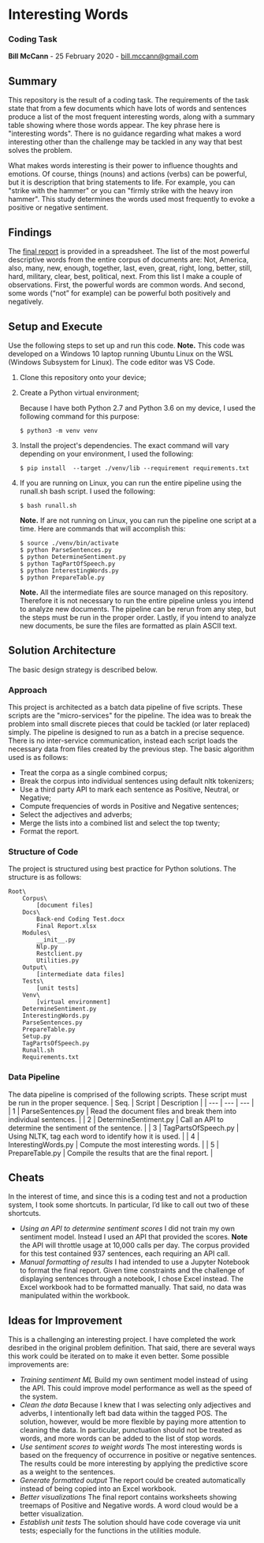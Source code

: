 # Interesting Words
### Coding Task

**Bill McCann** -
25 February 2020 -
bill.mccann@gmail.com

## Summary
This repository is the result of a coding task. The requirements of the task state that from a few documents which have lots of words and sentences produce a list of the most frequent interesting words, along with a summary table showing where those words appear. The key phrase here is "interesting words". There is no guidance regarding what makes a word interesting other than the challenge may be tackled in any way that best solves the problem.

What makes words interesting is their power to influence thoughts and emotions. Of course, things (nouns) and actions (verbs) can be powerful, but it is description that bring statements to life. For example, you can "strike with the hammer" or you can "firmly strike with the heavy iron hammer". This study determines the words used most frequently to evoke a positive or negative sentiment.
## Findings
The [final report](https://github.com/iambillmccann/InterestingWords/blob/master/docs/Final%20Report.xlsx) is provided in a spreadsheet. The list of the most powerful descriptive words from the entire corpus of documents are: Not, America, also, many, new, enough, together, last, even, great, right, long, better, still, hard, military, clear, best, political, next. From this list I make a couple of observations. First, the powerful words are common words. And second, some words (“not” for example) can be powerful both positively and negatively.
## Setup and Execute
Use the following steps to set up and run this code. **Note.** This code was developed on a Windows 10 laptop running Ubuntu Linux on the WSL (Windows Subsystem for Linux). The code editor was VS Code.

1. Clone this repository onto your device;
2. Create a Python virtual environment;

    Because I have both Python 2.7 and Python 3.6 on my device, I used the following command for this purpose:
    ```
    $ python3 -m venv venv
    ```
3. Install the project's dependencies. The exact command will vary depending on your environment, I used the following:

    ```
    $ pip install  --target ./venv/lib --requirement requirements.txt
    ```

4. If you are running on Linux, you can run the entire pipeline using the runall.sh bash script. I used the following:

    ```
    $ bash runall.sh
    ```
    **Note.** If are not running on Linux, you can run the pipeline one script at a time. Here are commands that will 
    accomplish this:

    ```
    $ source ./venv/bin/activate
    $ python ParseSentences.py
    $ python DetermineSentiment.py
    $ python TagPartOfSpeech.py
    $ python InterestingWords.py
    $ python PrepareTable.py
    ```

    **Note.** All the intermediate files are source managed on this repository. Therefore it is not necessary to run the entire pipeline unless you intend to analyze new documents. The pipeline can be rerun from any step, but the steps
    must be run in the proper order. Lastly, if you intend to analyze new documents, be sure the files are formatted as 
    plain ASCII text.
## Solution Architecture
The basic design strategy is described below.
### Approach
This project is architected as a batch data pipeline of five scripts. These scripts are the "micro-services" for the pipeline. The idea was to break the problem into small discrete pieces that could be tackled (or later replaced) simply. The pipeline is designed to run as a batch in a precise sequence. There is no inter-service communication, instead each script loads the necessary data from files created by the previous step.
The basic algorithm used is as follows:
-	Treat the corpa as a single combined corpus;
-	Break the corpus into individual sentences using default nltk tokenizers;
-	Use a third party API to mark each sentence as Positive, Neutral, or Negative;
-	Compute frequencies of words in Positive and Negative sentences;
-	Select the adjectives and adverbs;
-	Merge the lists into a combined list and select the top twenty;
-	Format the report.
### Structure of Code
The project is structured using best practice for Python solutions. The structure is as follows:
```
Root\
	Corpus\
		[document files]
	Docs\
		Back-end Coding Test.docx
		Final Report.xlsx
	Modules\
		__init__.py
		Nlp.py
		Restclient.py
		Utilities.py
	Output\
		[intermediate data files]
	Tests\
		[unit tests]
	Venv\
		[virtual environment]
	DetermineSentiment.py
	InterestingWords.py
	ParseSentences.py
	PrepareTable.py
	Setup.py
	TagPartsOfSpeech.py
	Runall.sh
	Requirements.txt
```
### Data Pipeline
The data pipeline is comprised of the following scripts. These script must be run in the proper sequence.
| Seq. | Script | Description |
| --- | --- | --- |
| 1 | ParseSentences.py | Read the document files and break them into individual sentences. |
| 2 | DetermineSentiment.py | Call an API to determine the sentiment of the sentence. |
| 3 | TagPartsOfSpeech.py | Using NLTK, tag each word to identify how it is used. |
| 4 | InterestingWords.py | Compute the most interesting words. |
| 5 | PrepareTable.py | Compile the results that are the final report. |
## Cheats
In the interest of time, and since this is a coding test and not a production system, I took some shortcuts. In particular, I’d like to call out two of these shortcuts.
-	*Using an API to determine sentiment scores* I did not train my own sentiment model. Instead I used an API that provided the scores. **Note** the API will throttle usage at 10,000 calls per day. The corpus provided for this test contained 937 sentences, each requiring an API call.
-	*Manual formatting of results* I had intended to use a Jupyter Notebook to format the final report. Given time constraints and the challenge of displaying sentences through a notebook, I chose Excel instead. The Excel workbook had to be formatted manually. That said, no data was manipulated within the workbook.
## Ideas for Improvement
This is a challenging an interesting project. I have completed the work desribed in the original problem definition. That said, there are several ways this work could be iterated on to make it even better. Some possible improvements are:
-	*Training sentiment ML* Build my own sentiment model instead of using the API. This could improve model performance as well as the speed of the system.
-	*Clean the data* Because I knew that I was selecting only adjectives and adverbs, I intentionally left bad data within the tagged POS. The solution, however, would be more flexible by paying more attention to cleaning the data. In particular, punctuation should not be treated as words, and more words can be added to the list of stop words.
-	*Use sentiment scores to weight words* The most interesting words is based on the frequency of occurrence in positive or negative sentences. The results could be more interesting by applying the predictive score as a weight to the sentences.
-	*Generate formatted output* The report could be created automatically instead of being copied into an Excel workbook.
-	*Better visualizations* The final report contains worksheets showing treemaps of Positive and Negative words. A word cloud would be a better visualization.
-	*Establish unit tests* The solution should have code coverage via unit tests; especially for the functions in the utilities module.
